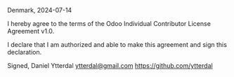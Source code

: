 Denmark, 2024-07-14

I hereby agree to the terms of the Odoo Individual Contributor License
Agreement v1.0.

I declare that I am authorized and able to make this agreement and sign this
declaration.

Signed,
Daniel Ytterdal ytterdal@gmail.com https://github.com/ytterdal

